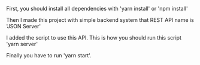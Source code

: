 First, you should install all dependencies with 'yarn install' or 'npm install'

Then I made this project with simple backend system that REST API name is 'JSON Server'

I added the script to use this API. This is how you should run this script 'yarn server'

Finally you have to run 'yarn start'.


